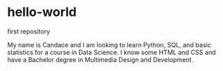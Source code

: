 # hello-world
first repository

My name is Candace and I am looking to learn Python, SQL, and basic statistics for a course in Data Science. I know some HTML and CSS and have a Bachelor degree in Multimedia Design and Development. 
